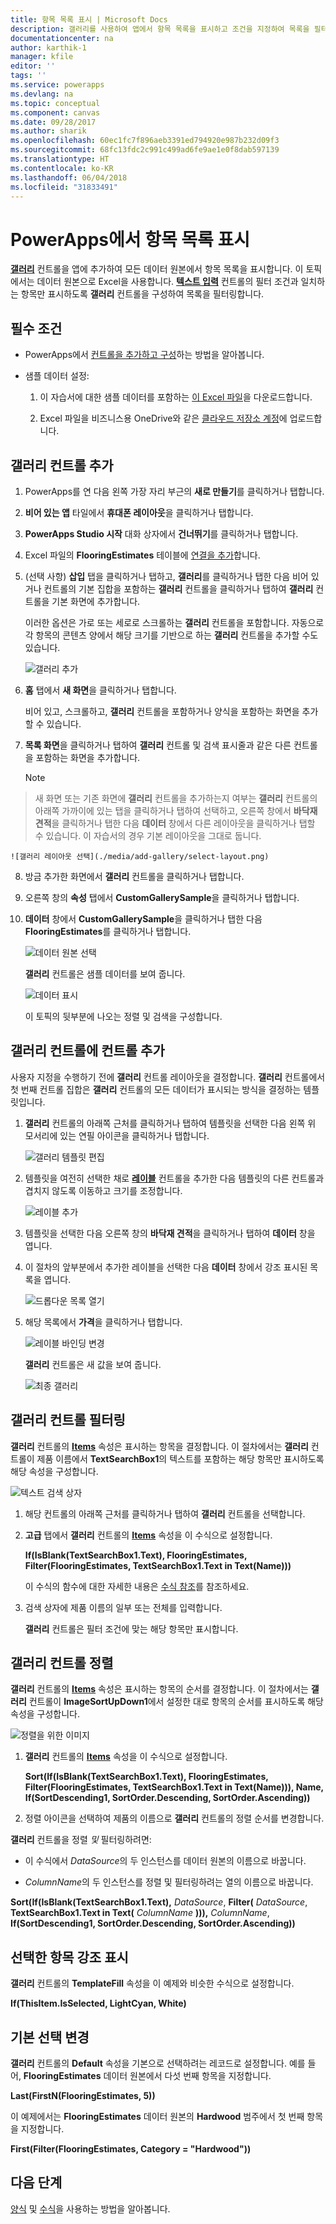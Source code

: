 ```yaml
---
title: 항목 목록 표시 | Microsoft Docs
description: 갤러리를 사용하여 앱에서 항목 목록을 표시하고 조건을 지정하여 목록을 필터링합니다.
documentationcenter: na
author: karthik-1
manager: kfile
editor: ''
tags: ''
ms.service: powerapps
ms.devlang: na
ms.topic: conceptual
ms.component: canvas
ms.date: 09/28/2017
ms.author: sharik
ms.openlocfilehash: 60ec1fc7f896aeb3391ed794920e987b232d09f3
ms.sourcegitcommit: 68fc13fdc2c991c499ad6fe9ae1e0f8dab597139
ms.translationtype: HT
ms.contentlocale: ko-KR
ms.lasthandoff: 06/04/2018
ms.locfileid: "31833491"
---
```

# <a name="show-a-list-of-items-in-powerapps"></a>PowerApps에서 항목 목록 표시
**[갤러리](controls/control-gallery.md)** 컨트롤을 앱에 추가하여 모든 데이터 원본에서 항목 목록을 표시합니다. 이 토픽에서는 데이터 원본으로 Excel을 사용합니다. **[텍스트 입력](controls/control-text-input.md)** 컨트롤의 필터 조건과 일치하는 항목만 표시하도록 **갤러리** 컨트롤을 구성하여 목록을 필터링합니다.

## <a name="prerequisites"></a>필수 조건
* PowerApps에서 [컨트롤을 추가하고 구성](add-configure-controls.md)하는 방법을 알아봅니다.

* 샘플 데이터 설정:
    1. 이 자습서에 대한 샘플 데이터를 포함하는 [이 Excel 파일](https://az787822.vo.msecnd.net/documentation/get-started-from-data/FlooringEstimates.xlsx)을 다운로드합니다.

    2. Excel 파일을 비즈니스용 OneDrive와 같은 [클라우드 저장소 계정](connections/cloud-storage-blob-connections.md)에 업로드합니다.

## <a name="add-a-gallery-control"></a>갤러리 컨트롤 추가
1. PowerApps를 연 다음 왼쪽 가장 자리 부근의 **새로 만들기**를 클릭하거나 탭합니다.

2. **비어 있는 앱** 타일에서 **휴대폰 레이아웃**을 클릭하거나 탭합니다.

3. **PowerApps Studio 시작** 대화 상자에서 **건너뛰기**를 클릭하거나 탭합니다.

4. Excel 파일의 **FlooringEstimates** 테이블에 [연결을 추가](add-data-connection.md)합니다.

5. (선택 사항) **삽입** 탭을 클릭하거나 탭하고, **갤러리**를 클릭하거나 탭한 다음 비어 있거나 컨트롤의 기본 집합을 포함하는 **갤러리** 컨트롤을 클릭하거나 탭하여 **갤러리** 컨트롤을 기본 화면에 추가합니다.

    이러한 옵션은 가로 또는 세로로 스크롤하는 **갤러리** 컨트롤을 포함합니다. 자동으로 각 항목의 콘텐츠 양에서 해당 크기를 기반으로 하는 **갤러리** 컨트롤을 추가할 수도 있습니다.

    ![갤러리 추가](./media/add-gallery/gallery-dropdown.png)

6. **홈** 탭에서 **새 화면**을 클릭하거나 탭합니다.

    비어 있고, 스크롤하고, **갤러리** 컨트롤을 포함하거나 양식을 포함하는 화면을 추가할 수 있습니다.

7. **목록 화면**을 클릭하거나 탭하여 **갤러리** 컨트롤 및 검색 표시줄과 같은 다른 컨트롤을 포함하는 화면을 추가합니다.

    > [!NOTE]
> 새 화면 또는 기존 화면에 **갤러리** 컨트롤을 추가하는지 여부는 **갤러리** 컨트롤의 아래쪽 가까이에 있는 탭을 클릭하거나 탭하여 선택하고, 오른쪽 창에서 **바닥재 견적**을 클릭하거나 탭한 다음 **데이터** 창에서 다른 레이아웃을 클릭하거나 탭할 수 있습니다. 이 자습서의 경우 기본 레이아웃을 그대로 둡니다.

    ![갤러리 레이아웃 선택](./media/add-gallery/select-layout.png)

8. 방금 추가한 화면에서 **갤러리** 컨트롤을 클릭하거나 탭합니다.

9. 오른쪽 창의 **속성** 탭에서 **CustomGallerySample**을 클릭하거나 탭합니다.

10. **데이터** 창에서 **CustomGallerySample**을 클릭하거나 탭한 다음 **FlooringEstimates**를 클릭하거나 탭합니다.

    ![데이터 원본 선택](./media/add-gallery/choose-data.png)

    **갤러리** 컨트롤은 샘플 데이터를 보여 줍니다.

    ![데이터 표시](./media/add-gallery/show-data-default.png)

    이 토픽의 뒷부분에 나오는 정렬 및 검색을 구성합니다.

## <a name="add-a-control-to-the-gallery-control"></a>갤러리 컨트롤에 컨트롤 추가
사용자 지정을 수행하기 전에 **갤러리** 컨트롤 레이아웃을 결정합니다. **갤러리** 컨트롤에서 첫 번째 컨트롤 집합은 **갤러리** 컨트롤의 모든 데이터가 표시되는 방식을 결정하는 템플릿입니다.

1. **갤러리** 컨트롤의 아래쪽 근처를 클릭하거나 탭하여 템플릿을 선택한 다음 왼쪽 위 모서리에 있는 연필 아이콘을 클릭하거나 탭합니다.

    ![갤러리 템플릿 편집](./media/add-gallery/edit-item.png)

2. 템플릿을 여전히 선택한 채로 **[레이블](controls/control-text-box.md)** 컨트롤을 추가한 다음 템플릿의 다른 컨트롤과 겹치지 않도록 이동하고 크기를 조정합니다.

    ![레이블 추가](./media/add-gallery/add-text-box.png)
3. 템플릿을 선택한 다음 오른쪽 창의 **바닥재 견적**을 클릭하거나 탭하여 **데이터** 창을 엽니다.

4. 이 절차의 앞부분에서 추가한 레이블을 선택한 다음 **데이터** 창에서 강조 표시된 목록을 엽니다.

    ![드롭다운 목록 열기](./media/add-gallery/open-dropdown.png)

5. 해당 목록에서 **가격**을 클릭하거나 탭합니다.

    ![레이블 바인딩 변경](./media/add-gallery/change-binding.png)

    **갤러리** 컨트롤은 새 값을 보여 줍니다.

    ![최종 갤러리](./media/add-gallery/final-gallery.png)

## <a name="filter-the-gallery-control"></a>갤러리 컨트롤 필터링
**갤러리** 컨트롤의 **[Items](controls/properties-core.md)** 속성은 표시하는 항목을 결정합니다. 이 절차에서는 **갤러리** 컨트롤이 제품 이름에서 **TextSearchBox1**의 텍스트를 포함하는 해당 항목만 표시하도록 해당 속성을 구성합니다.

![텍스트 검색 상자](./media/add-gallery/text-search-box.png)

1. 해당 컨트롤의 아래쪽 근처를 클릭하거나 탭하여 **갤러리** 컨트롤을 선택합니다.

2. **고급** 탭에서 **갤러리** 컨트롤의 **[Items](controls/properties-core.md)** 속성을 이 수식으로 설정합니다.

    **If(IsBlank(TextSearchBox1.Text), FlooringEstimates, Filter(FlooringEstimates, TextSearchBox1.Text in Text(Name)))**

    이 수식의 함수에 대한 자세한 내용은 [수식 참조](formula-reference.md)를 참조하세요.

3. 검색 상자에 제품 이름의 일부 또는 전체를 입력합니다.

    **갤러리** 컨트롤은 필터 조건에 맞는 해당 항목만 표시합니다.

## <a name="sort-the-gallery-control"></a>갤러리 컨트롤 정렬
**갤러리** 컨트롤의 **[Items](controls/properties-core.md)** 속성은 표시하는 항목의 순서를 결정합니다. 이 절차에서는 **갤러리** 컨트롤이 **ImageSortUpDown1**에서 설정한 대로 항목의 순서를 표시하도록 해당 속성을 구성합니다.

![정렬을 위한 이미지](./media/add-gallery/image-sorting.png)

1. **갤러리** 컨트롤의 **[Items](controls/properties-core.md)** 속성을 이 수식으로 설정합니다.

    **Sort(If(IsBlank(TextSearchBox1.Text), FlooringEstimates, Filter(FlooringEstimates, TextSearchBox1.Text in Text(Name))), Name, If(SortDescending1, SortOrder.Descending, SortOrder.Ascending))**

2. 정렬 아이콘을 선택하여 제품의 이름으로 **갤러리** 컨트롤의 정렬 순서를 변경합니다.

**갤러리** 컨트롤을 정렬 *및* 필터링하려면:

* 이 수식에서 *DataSource*의 두 인스턴스를 데이터 원본의 이름으로 바꿉니다.

* *ColumnName*의 두 인스턴스를 정렬 및 필터링하려는 열의 이름으로 바꿉니다.

**Sort(If(IsBlank(TextSearchBox1.Text),** *DataSource*, **Filter(** *DataSource*, **TextSearchBox1.Text in Text(** *ColumnName* **))),** *ColumnName*, **If(SortDescending1, SortOrder.Descending, SortOrder.Ascending))**

## <a name="highlight-the-selected-item"></a>선택한 항목 강조 표시
**갤러리** 컨트롤의 **TemplateFill** 속성을 이 예제와 비슷한 수식으로 설정합니다.

**If(ThisItem.IsSelected, LightCyan, White)**

## <a name="change-the-default-selection"></a>기본 선택 변경
**갤러리** 컨트롤의 **Default** 속성을 기본으로 선택하려는 레코드로 설정합니다. 예를 들어, **FlooringEstimates** 데이터 원본에서 다섯 번째 항목을 지정합니다.

**Last(FirstN(FlooringEstimates, 5))**

이 예제에서는 **FlooringEstimates** 데이터 원본의 **Hardwood** 범주에서 첫 번째 항목을 지정합니다.

**First(Filter(FlooringEstimates, Category = "Hardwood"))**

## <a name="next-steps"></a>다음 단계
[양식](working-with-forms.md) 및 [수식](working-with-formulas.md)을 사용하는 방법을 알아봅니다.
